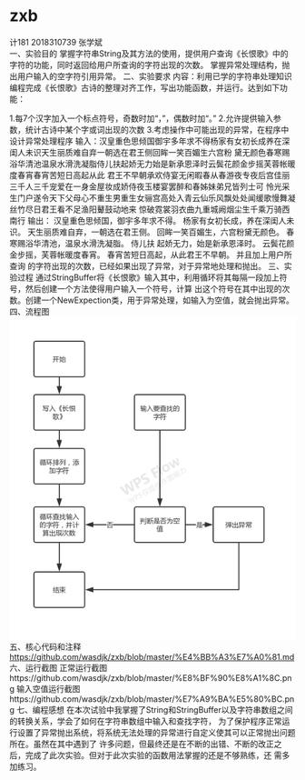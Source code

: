 # zxb
计181
2018310739  张学斌     
一、实验目的 
掌握字符串String及其方法的使用，提供用户查询《长恨歌》中的字符的功能，同时返回给用户所查询的字符出现的次数。
掌握异常处理结构，抛出用户输入的空字符引用异常。
二、实验要求 
内容：利用已学的字符串处理知识编程完成《长恨歌》古诗的整理对齐工作，写出功能函数，并运行。达到如下功能：

1.每7个汉字加入一个标点符号，奇数时加“，”，偶数时加“。” 
2.允许提供输入参数，统计古诗中某个字或词出现的次数
3.考虑操作中可能出现的异常，在程序中设计异常处理程序
输入：汉皇重色思倾国御宇多年求不得杨家有女初长成养在深闺人未识天生丽质难自弃一朝选在君王侧回眸一笑百媚生六宫粉
黛无颜色春寒赐浴华清池温泉水滑洗凝脂侍儿扶起娇无力始是新承恩泽时云鬓花颜金步摇芙蓉帐暖度春宵春宵苦短日高起从此
君王不早朝承欢侍宴无闲暇春从春游夜专夜后宫佳丽三千人三千宠爱在一身金屋妆成娇侍夜玉楼宴罢醉和春姊妹弟兄皆列士可
怜光采生门户遂令天下父母心不重生男重生女骊宫高处入青云仙乐风飘处处闻缓歌慢舞凝丝竹尽日君王看不足渔阳鼙鼓动地来
惊破霓裳羽衣曲九重城阙烟尘生千乘万骑西南行 输出： 汉皇重色思倾国，御宇多年求不得。 杨家有女初长成，养在深闺人未
识。 天生丽质难自弃，一朝选在君王侧。 回眸一笑百媚生，六宫粉黛无颜色。 春寒赐浴华清池，温泉水滑洗凝脂。 侍儿扶
起娇无力，始是新承恩泽时。 云鬓花颜金步摇，芙蓉帐暖度春宵。 春宵苦短日高起，从此君王不早朝。 并且加上用户所查询
的字符出现的次数，已经如果出现了异常，对于异常地处理和抛出。
三、实验过程 
通过StringBuffer将《长恨歌》输入其中，利用循环将其每隔一段加上符号，然后创建一个方法使得用户输入一个符号，计算
出这个符号在其中出现的次数。创建一个NewExpection类，用于异常处理，如输入为空值，就会抛出异常。
四、流程图
![text](https://github.com/wasdjk/zxb/blob/master/%E6%9C%AA%E5%91%BD%E5%90%8D%E6%96%87%E4%BB%B6(6).jpg)
五、核心代码和注释
https://github.com/wasdjk/zxb/blob/master/%E4%BB%A3%E7%A0%81.md
六、运行截图 
正常运行截图https://github.com/wasdjk/zxb/blob/master/%E8%BF%90%E8%A1%8C.png
输入空值运行截图https://github.com/wasdjk/zxb/blob/master/%E7%A9%BA%E5%80%BC.png
七、编程感想
在本次试验中我掌握了String和StringBuffer以及字符串数组之间的转换关系，学会了如何在字符串数组中输入和查找字符，
为了保护程序正常运行设置了异常抛出系统，将系统无法处理的异常进行自定义使其可以正常抛出问题所在。虽然在其中遇到了
许多问题，但最终还是在不断的出错、不断的改正之后，完成了此次实验。但对于此次实验的函数用法掌握的还是不够熟练，还
需多加练习。
